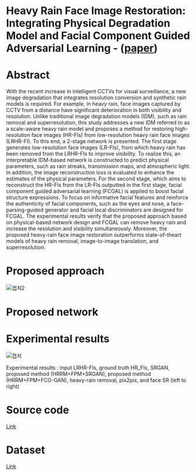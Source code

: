 # Heavy Rain Face Image Restoration: Integrating Physical Degradation Model and Facial Component Guided Adversarial Learning - ([paper](https://arxiv.org/abs/2204.08307))

# Abstract

With the recent increase in intelligent CCTVs for visual surveillance, a new image degradation that integrates resolution conversion and synthetic rain models is required. For example, in heavy rain, face images captured by CCTV from a distance have significant deterioration in both visibility and resolution. Unlike traditional image degradation models (IDM), such as rain removal and superresolution, this study addresses a new IDM referred to as a scale-aware heavy rain model and proposes a method for restoring high-resolution face images (HR-FIs) from low-resolution heavy rain face images (LRHR-FI). To this end, a 2-stage network is presented.
The first stage generates low-resolution face images (LR-FIs), from which heavy rain has been removed from the LRHR-FIs to improve visibility. To realize this, an interpretable IDM-based network is constructed to predict physical parameters, such as rain streaks, transmission maps, and atmospheric light. In addition, the image
reconstruction loss is evaluated to enhance the estimates of the physical parameters. For the second stage, which aims to reconstruct the HR-FIs from the LR-FIs outputted in the first stage, facial component guided adversarial learning (FCGAL) is applied to boost facial structure expressions. To focus on informative facial features and reinforce the authenticity of facial components, such as the eyes and nose, a face-parsing-guided generator and facial local discriminators are designed for FCGAL. The experimental results verify that the proposed approach based on physical-based network design and FCGAL can remove heavy rain and increase the resolution and
visibility simultaneously. Moreover, the proposed heavy-rain face image restoration outperforms state-of-theart models of heavy rain removal, image-to-image translation, and superresolution. 

# Proposed approach
![캡처2](https://user-images.githubusercontent.com/73872706/173512800-9d2837d1-c9a6-45c6-b0cc-5e7b48d65b0a.jpg)

# Proposed network

# Experimental results
![캡처](https://user-images.githubusercontent.com/73872706/173512574-832a2788-3943-4979-8828-2ce272bd515b.JPG)

Experimental results : input LRHR-FIs, ground truth HR_FIs, SRGAN, proposed method (HRRM+FPM+SRGAN), proposed method (HRRM+FPM+FCG-GAN), heavy-rain removal, pix2pix, and face SR (left to right)

# Source code

[Link](https://drive.google.com/drive/folders/1M_zvJKF3ilsbYFuj_m1iyQjWgI_wQTx6?usp=sharing)

# Dataset

[Link](https://drive.google.com/drive/folders/1JOLeYkVZBA5uUezmA_Ta9PRJl0Bn5cur?usp=sharing)

